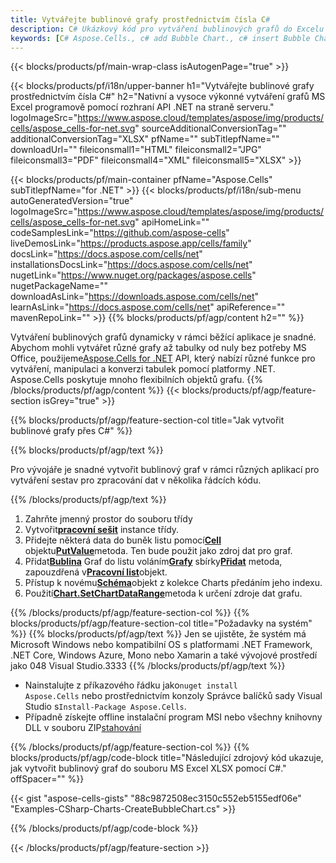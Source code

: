 ```yaml
---
title: Vytvářejte bublinové grafy prostřednictvím čísla C#
description: C# Ukázkový kód pro vytváření bublinových grafů do Excelu pomocí knihovny .NET. Tento kód použijte k vytvoření {grafu} grafu do MS Excel v rámci VB.NET, Asp.NET nebo jakékoli aplikace založené na .NET.
keywords: [C# Aspose.Cells., c# add Bubble Chart., c# insert Bubble Chart., c# create Bubble Chart]
---
```

{{< blocks/products/pf/main-wrap-class isAutogenPage="true" >}}

{{< blocks/products/pf/i18n/upper-banner h1="Vytvářejte bublinové grafy prostřednictvím čísla C#" h2="Nativní a vysoce výkonné vytváření grafů MS Excel programově pomocí rozhraní API .NET na straně serveru." logoImageSrc="https://www.aspose.cloud/templates/aspose/img/products/cells/aspose_cells-for-net.svg" sourceAdditionalConversionTag="" additionalConversionTag="XLSX" pfName="" subTitlepfName="" downloadUrl="" fileiconsmall1="HTML" fileiconsmall2="JPG" fileiconsmall3="PDF" fileiconsmall4="XML" fileiconsmall5="XLSX" >}}

{{< blocks/products/pf/main-container pfName="Aspose.Cells" subTitlepfName="for .NET" >}}
{{< blocks/products/pf/i18n/sub-menu autoGeneratedVersion="true" logoImageSrc="https://www.aspose.cloud/templates/aspose/img/products/cells/aspose_cells-for-net.svg" apiHomeLink="" codeSamplesLink="https://github.com/aspose-cells" liveDemosLink="https://products.aspose.app/cells/family" docsLink="https://docs.aspose.com/cells/net" installationsDocsLink="https://docs.aspose.com/cells/net" nugetLink="https://www.nuget.org/packages/aspose.cells" nugetPackageName="" downloadAsLink="https://downloads.aspose.com/cells/net" learnAsLink="https://docs.aspose.com/cells/net" apiReference="" mavenRepoLink="" >}}
{{% blocks/products/pf/agp/content h2="" %}}

 Vytváření bublinových grafů dynamicky v rámci běžící aplikace je snadné. Abychom mohli vytvářet různé grafy až tabulky od nuly bez potřeby MS Office, použijeme[Aspose.Cells for .NET](https://products.aspose.com/cells/net) API, který nabízí různé funkce pro vytváření, manipulaci a konverzi tabulek pomocí platformy .NET. Aspose.Cells poskytuje mnoho flexibilních objektů grafu.
{{% /blocks/products/pf/agp/content %}}
{{< blocks/products/pf/agp/feature-section isGrey="true" >}}

{{% blocks/products/pf/agp/feature-section-col title="Jak vytvořit bublinové grafy přes C#" %}}

{{% blocks/products/pf/agp/text %}}

Pro vývojáře je snadné vytvořit bublinový graf v rámci různých aplikací pro vytváření sestav pro zpracování dat v několika řádcích kódu.

{{% /blocks/products/pf/agp/text %}}

1. Zahrňte jmenný prostor do souboru třídy
1.  Vytvořit[**pracovní sešit**](https://reference.aspose.com/cells/net/aspose.cells/workbook) instance třídy.
1.  Přidejte některá data do buněk listu pomocí[**Cell**](https://reference.aspose.com/cells/net/aspose.cells/cell) objektu[**PutValue**](https://reference.aspose.com/cells/net/aspose.cells/cell/methods/putvalue/index)metoda.
Ten bude použit jako zdroj dat pro graf.
1.  Přidat[**Bublina**](https://reference.aspose.com/cells/net/aspose.cells.charts/charttype) Graf do listu voláním[**Grafy**](https://reference.aspose.com/cells/net/aspose.cells.charts/chartcollection) sbírky[**Přidat**](https://reference.aspose.com/cells/net/aspose.cells.charts/chartcollection/methods/add) metoda, zapouzdřená v[**Pracovní list**](https://reference.aspose.com/cells/net/aspose.cells/worksheet)objekt.
1.  Přístup k novému[**Schéma**](https://reference.aspose.com/cells/net/aspose.cells.charts/chart)objekt z kolekce Charts předáním jeho indexu.
1.  Použití[**Chart.SetChartDataRange**](https://https://reference.aspose.com/cells/net/aspose.cells.charts/chart/methods/setchartdatarange)metoda k určení zdroje dat grafu.

{{% /blocks/products/pf/agp/feature-section-col %}}
{{% blocks/products/pf/agp/feature-section-col title="Požadavky na systém" %}}
{{% blocks/products/pf/agp/text %}}
Jen se ujistěte, že systém má Microsoft Windows nebo kompatibilní OS s platformami .NET Framework, .NET Core, Windows Azure, Mono nebo Xamarin a také vývojové prostředí jako 048 Visual Studio.3333
{{% /blocks/products/pf/agp/text %}}
-  Nainstalujte z příkazového řádku jako<code>nuget install Aspose.Cells</code> nebo prostřednictvím konzoly Správce balíčků sady Visual Studio s<code>Install-Package Aspose.Cells</code>.
-  Případně získejte offline instalační program MSI nebo všechny knihovny DLL v souboru ZIP<a href="https://downloads.aspose.com/cells/net">stahování</a>

{{% /blocks/products/pf/agp/feature-section-col %}}
{{% blocks/products/pf/agp/code-block title="Následující zdrojový kód ukazuje, jak vytvořit bublinový graf do souboru MS Excel XLSX pomocí C#." offSpacer="" %}}

{{< gist "aspose-cells-gists" "88c9872508ec3150c552eb5155edf06e" "Examples-CSharp-Charts-CreateBubbleChart.cs" >}}

{{% /blocks/products/pf/agp/code-block %}}

{{< /blocks/products/pf/agp/feature-section >}}

<!-- aboutfile Starts -->
